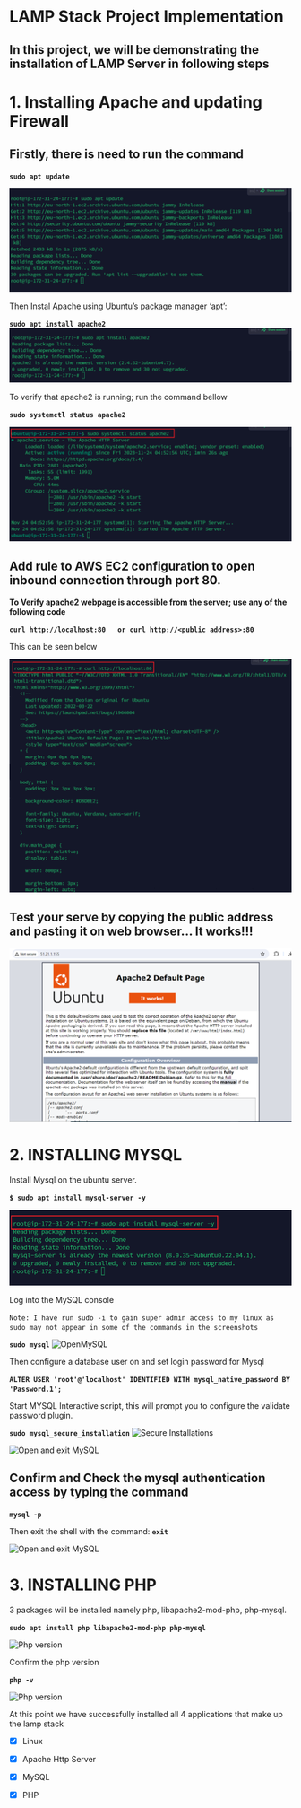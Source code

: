 # LAMP Stack Project Implementation

## In this project, we will be demonstrating the installation of LAMP Server in following steps

# 1. Installing Apache and updating Firewall

## Firstly, there is need to run the command

**`sudo apt update`** 

![Apt Update](./img/1a_sudo_apt_update.png)


Then Instal Apache using Ubuntu’s package manager ‘apt’:

**`sudo apt install apache2`**
![Apt Update](./img/1b_install_appache.png)

To verify that apache2 is running; run the command bellow

**`sudo systemctl status apache2`**

![Apache Status](./img/1_apache2-Status.png)

## Add rule to AWS EC2 configuration to open inbound connection through port 80. 

**To Verify apache2 webpage is accessible from the server; use any of the following code**

**`curl http://localhost:80  
or curl http://<public address>:80`**

This can be seen below

![Apache Status](./img/curl_view.png)


## Test your serve by copying the public address and pasting it on web browser... It works!!!

![Apache on Web browser](./img/3_check-apache-on-webbrowser.png)


# 2. INSTALLING MYSQL

Install Mysql on the ubuntu server.

 **`$ sudo apt install mysql-server -y`**

![Apache on Web browser](./img/8_install-mysql.png)

Log into the MySQL console


```Note: I have run sudo -i to gain super admin access to my linux as sudo may not appear in some of the commands in the screenshots```

**`sudo mysql`**
![OpenMySQL](./img/9_mysql-command-view.png)


Then configure a database user on and set login password for Mysql

**`ALTER USER 'root'@'localhost' IDENTIFIED WITH mysql_native_password BY 'Password.1';`**




Start MYSQL Interactive script, this will prompt you to configure the validate password plugin.

**`sudo mysql_secure_installation`**
![Secure Installations](./img/13a_secure-installation.png)

![Open and exit MySQL](./img/13b_secure-installation.png)


## Confirm and Check the mysql authentication access by typing the command 

**`mysql -p`**

Then exit the shell with the command:  **`exit`**

![Open and exit MySQL](./img/14_check-mysql-access.png)


















# 3. INSTALLING PHP


3 packages will be installed namely php, libapache2-mod-php, php-mysql. 

**`sudo apt install php libapache2-mod-php php-mysql`**

![Php version](./img/15_install-php.png)

Confirm the php version

**`php -v`**

![Php version](./img/5_php-version-installed.png)

At this point we have successfully installed all 4 applications that make up the lamp stack

- [x] Linux
- [x] Apache Http Server
- [x] MySQL
- [x] PHP


